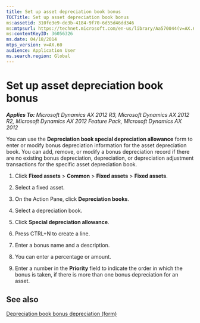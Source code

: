 ```yaml
---
title: Set up asset depreciation book bonus
TOCTitle: Set up asset depreciation book bonus
ms:assetid: 310fe3e9-de3b-4184-9f70-6d55d46dd346
ms:mtpsurl: https://technet.microsoft.com/en-us/library/Aa570044(v=AX.60)
ms:contentKeyID: 36056326
ms.date: 04/18/2014
mtps_version: v=AX.60
audience: Application User
ms.search.region: Global
---
```


# Set up asset depreciation book bonus 


_**Applies To:** Microsoft Dynamics AX 2012 R3, Microsoft Dynamics AX 2012 R2, Microsoft Dynamics AX 2012 Feature Pack, Microsoft Dynamics AX 2012_

You can use the **Depreciation book special depreciation allowance** form to enter or modify bonus depreciation information for the asset depreciation book. You can add, remove, or modify a bonus depreciation record if there are no existing bonus depreciation, depreciation, or depreciation adjustment transactions for the specific asset depreciation book.

1.  Click **Fixed assets** \> **Common** \> **Fixed assets** \> **Fixed assets**.

2.  Select a fixed asset.

3.  On the Action Pane, click **Depreciation books**.

4.  Select a depreciation book.

5.  Click **Special depreciation allowance**.

6.  Press CTRL+N to create a line.

7.  Enter a bonus name and a description.

8.  You can enter a percentage or amount.

9.  Enter a number in the **Priority** field to indicate the order in which the bonus is taken, if there is more than one bonus depreciation for an asset.

## See also

[Depreciation book bonus depreciation (form)](https://technet.microsoft.com/en-us/library/aa584809\(v=ax.60\))

  


